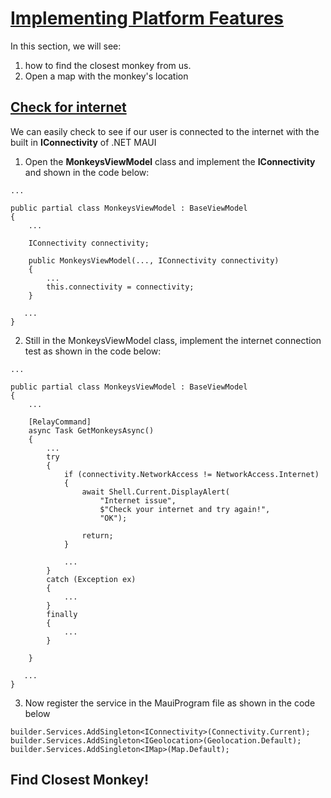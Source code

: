 # [Implementing Platform Features](https://youtu.be/DuNLR_NJv8U?t=10737)

In this section, we will see:

1. how to find the closest monkey from us.
2. Open a map with the monkey's location

## [Check for internet](https://youtu.be/DuNLR_NJv8U?t=10999)


We can easily check to see if our user is connected to the internet with the built in **IConnectivity** of .NET MAUI


1. Open the **MonkeysViewModel** class and implement the **IConnectivity** and shown in the code below:

```
...

public partial class MonkeysViewModel : BaseViewModel
{
    ...

    IConnectivity connectivity;

    public MonkeysViewModel(..., IConnectivity connectivity)
    {
        ...
        this.connectivity = connectivity;
    }
   
   ...
}
```

2. Still in the MonkeysViewModel class, implement the internet connection test as shown in the code below:

```
...

public partial class MonkeysViewModel : BaseViewModel
{
    ...

    [RelayCommand]
    async Task GetMonkeysAsync()
    {
        ... 
        try
        {
            if (connectivity.NetworkAccess != NetworkAccess.Internet)
            {
                await Shell.Current.DisplayAlert(
                    "Internet issue", 
                    $"Check your internet and try again!", 
                    "OK");

                return;
            }

            ...
        }
        catch (Exception ex)
        {
            ...
        }
        finally
        {
            ...
        }

    }
   
   ...
}
```

3. Now register the service in the MauiProgram file as shown in the code below

```
builder.Services.AddSingleton<IConnectivity>(Connectivity.Current);
builder.Services.AddSingleton<IGeolocation>(Geolocation.Default);
builder.Services.AddSingleton<IMap>(Map.Default);
```

## Find Closest Monkey!